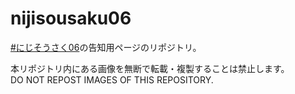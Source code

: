 # nijisousaku06

[\#にじそうさく06](https://nijisanji.familiar-life.info/)の告知用ページのリポジトリ。

本リポジトリ内にある画像を無断で転載・複製することは禁止します。  
DO NOT REPOST IMAGES OF THIS REPOSITORY.
